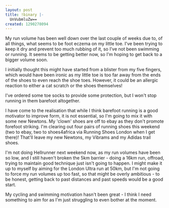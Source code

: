 ```yaml
---
layout: post
title: !binary |-
  UnVubmluZw==
created: 1290278094
---
```

My run volume has been well down over the last couple of weeks due to, of all things, what seems to be foot eczema on my little toe. I've been trying to keep it dry and prevent too much rubbing of it, so I've not been swimming or running. It seems to be getting better now, so I'm hoping to get back to a bigger volume soon.

I initially thought this might have started from a blister from my five fingers, which would have been ironic as my little toe is too far away from the ends of the shoes to even reach the shoe toes. However, it could be an allergic reaction to either a cat scratch or the shoes themselves!

I've ordered some toe socks to provide some protection, but I won't stop running in them barefoot altogether. 

I have come to the realisation that while I think barefoot running is a good motivator to improve form, it is not essential, so I'm going to mix it with some new Newtons. My 'clown' shoes are off to ebay as they don't promote forefoot striking. I'm clearing out four pairs of running shoes this weekend (two to ebay, two to shoes4africa via Running Shoes London when I get there)! That'll leave my new Newtons, my Vibrams and my Adidas trail shoes. 

I'm not doing Hellrunner next weekend now, as my run volumes have been so low, and I still haven't broken the 5km barrier - doing a 16km run, offroad, trying to maintain good technique just isn't going to happen. I might make it up to myself by aiming for the London Ultra run at 50km, but I'm not going to force my run volumes up too fast, so that might be overly ambitious - to be honest, getting back to past distances and past speeds would be a good start.

My cycling and swimming motivation hasn't been great - I think I need something to aim for as I'm just struggling to even bother at the moment.
